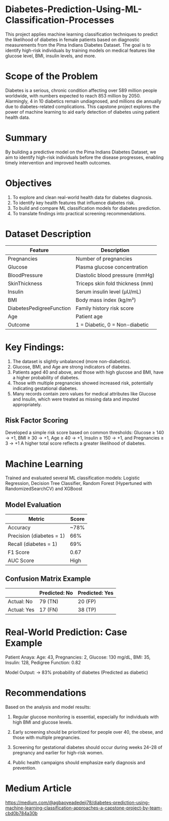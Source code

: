 # Diabetes-Prediction-Using-ML-Classification-Processes
This project applies machine learning classification techniques to predict the likelihood of diabetes in female patients based on diagnostic measurements from the Pima Indians Diabetes Dataset. The goal is to identify high-risk individuals by training models on medical features like glucose level, BMI, insulin levels, and more.

# Scope of the Problem

Diabetes is a serious, chronic condition affecting over 589 million people worldwide, with numbers expected to reach 853 million by 2050. Alarmingly, 4 in 10 diabetics remain undiagnosed, and millions die annually due to diabetes-related complications. This capstone project explores the power of machine learning to aid early detection of diabetes using patient health data.

# Summary
By building a predictive model on the Pima Indians Diabetes Dataset, we aim to identify high-risk individuals before the disease progresses, enabling timely intervention and improved health outcomes.

# Objectives
1. To explore and clean real-world health data for diabetes diagnosis.
2. To identify key health features that influence diabetes risk.
3. To build and compare ML classification models for diabetes prediction.
4. To translate findings into practical screening recommendations.

# Dataset Description

| Feature                  | Description                      |
| ------------------------ | -------------------------------- |
| Pregnancies              | Number of pregnancies            |
| Glucose                  | Plasma glucose concentration     |
| BloodPressure            | Diastolic blood pressure (mmHg)  |
| SkinThickness            | Triceps skin fold thickness (mm) |
| Insulin                  | Serum insulin level (μU/mL)      |
| BMI                      | Body mass index (kg/m²)          |
| DiabetesPedigreeFunction | Family history risk score        |
| Age                      | Patient age                      |
| Outcome                  | 1 = Diabetic, 0 = Non-diabetic   |

# Key Findings:

1. The dataset is slightly unbalanced (more non-diabetics).
2. Glucose, BMI, and Age are strong indicators of diabetes.
3. Patients aged 40 and above, and those with high glucose and BMI, have a higher probability of diabetes.
4. Those with multiple pregnancies showed increased risk, potentially indicating gestational diabetes.
5. Many records contain zero values for medical attributes like Glucose and Insulin, which were treated as missing data and imputed appropriately.

## Risk Factor Scoring

Developed a simple risk score based on common thresholds:
Glucose ≥ 140 → +1, BMI ≥ 30 → +1, Age ≥ 40 → +1, Insulin ≥ 150 → +1, and Pregnancies ≥ 3 → +1
A higher total score reflects a greater likelihood of diabetes.

# Machine Learning

Trained and evaluated several ML classification models: Logistic Regression, Decision Tree Classifier, Random Forest (Hypertuned with RandomizedSearchCV) and XGBoost

## Model Evaluation

| Metric                   | Score |
| ------------------------ | ----- |
| Accuracy                 | \~78% |
| Precision (diabetes = 1) | 66%   |
| Recall (diabetes = 1)    | 69%   |
| F1 Score                 | 0.67  |
| AUC Score                | High  |

## Confusion Matrix Example

|             | Predicted: No | Predicted: Yes |
| ----------- | ------------- | -------------- |
| Actual: No  | 79 (TN)       | 20 (FP)        |
| Actual: Yes | 17 (FN)       | 38 (TP)        |

# Real-World Prediction: Case Example

Patient Anaya: Age: 43, Pregnancies: 2, Glucose: 130 mg/dL, BMI: 35, Insulin: 128, Pedigree Function: 0.82

Model Output:
→ 83% probability of diabetes (Predicted as diabetic)

# Recommendations
Based on the analysis and model results:

1. Regular glucose monitoring is essential, especially for individuals with high BMI and glucose levels.

2. Early screening should be prioritized for people over 40, the obese, and those with multiple pregnancies.

3. Screening for gestational diabetes should occur during weeks 24–28 of pregnancy and earlier for high-risk women.

4. Public health campaigns should emphasize early diagnosis and prevention.

# Medium Article
https://medium.com/@agbaoyeadedeji78/diabetes-prediction-using-machine-learning-classification-approaches-a-capstone-project-by-team-cbd0b784a30b

